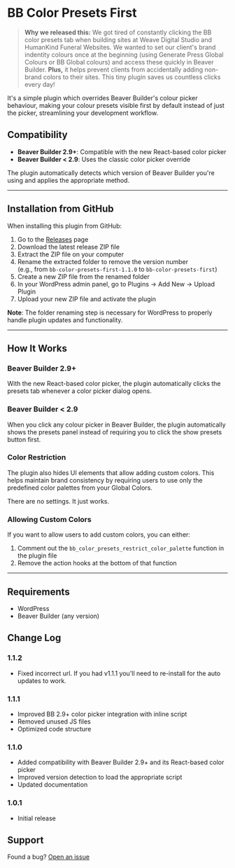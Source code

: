 # BB Color Presets First

> **Why we released this:** We got tired of constantly clicking the BB color presets tab when building sites at Weave Digital Studio and HumanKind Funeral Websites. We wanted to set our client's brand indentity colours once at the beginning (using Generate Press Global Colours or BB Global colours) and access these quickly in Beaver Builder. **Plus,** it helps prevent clients from accidentally adding non-brand colors to their sites. This tiny plugin saves us countless clicks every day!

It's a simple plugin which overrides Beaver Builder's colour picker behaviour, making your colour presets visible first by default instead of just the picker, streamlining your development workflow.

## Compatibility

- **Beaver Builder 2.9+**: Compatible with the new React-based color picker
- **Beaver Builder < 2.9**: Uses the classic color picker override

The plugin automatically detects which version of Beaver Builder you're using and applies the appropriate method.

---

## Installation from GitHub
When installing this plugin from GitHub:
1. Go to the [Releases](https://github.com/weavedigitalstudio/bb-color-presets-first/releases) page
2. Download the latest release ZIP file
3. Extract the ZIP file on your computer
4. Rename the extracted folder to remove the version number  
   (e.g., from `bb-color-presets-first-1.1.0` to `bb-color-presets-first`)
5. Create a new ZIP file from the renamed folder
6. In your WordPress admin panel, go to Plugins → Add New → Upload Plugin
7. Upload your new ZIP file and activate the plugin

**Note**: The folder renaming step is necessary for WordPress to properly handle plugin updates and functionality.

---

## How It Works

### Beaver Builder 2.9+
With the new React-based color picker, the plugin automatically clicks the presets tab whenever a color picker dialog opens.

### Beaver Builder < 2.9
When you click any colour picker in Beaver Builder, the plugin automatically shows the presets panel instead of requiring you to click the show presets button first.

### Color Restriction
The plugin also hides UI elements that allow adding custom colors. This helps maintain brand consistency by requiring users to use only the predefined color palettes from your Global Colors.

There are no settings. It just works.

### Allowing Custom Colors
If you want to allow users to add custom colors, you can either:
1. Comment out the `bb_color_presets_restrict_color_palette` function in the plugin file
2. Remove the action hooks at the bottom of that function

---

## Requirements
- WordPress
- Beaver Builder (any version)

## Change Log

### 1.1.2
- Fixed incorrect url. If you had v1.1.1 you'll need to re-install for the auto updates to work. 

### 1.1.1
- Improved BB 2.9+ color picker integration with inline script
- Removed unused JS files
- Optimized code structure

### 1.1.0
- Added compatibility with Beaver Builder 2.9+ and its React-based color picker
- Improved version detection to load the appropriate script
- Updated documentation

### 1.0.1
- Initial release

## Support

Found a bug? [Open an issue](https://github.com/weavedigital/bb-color-presets-first/issues)
